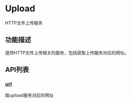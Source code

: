# Upload

HTTP文件上传服务

## 功能描述

提供HTTP文件上传相关的服务，包括获取上传服务对应的网址。

## API列表

### [url](./url/README.md)
取upload服务对应的网址 